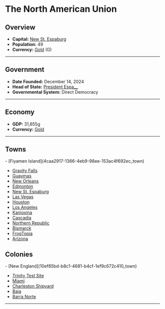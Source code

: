 <!--UNDEDITED FILE, remove this entire line if this file has been edited!-->
# <!--NAME-->The North American Union<!--NAME-->

## Overview

- **Capital:** <!--CAPITAL_LINK-->[New St. Espaburg](757d86df-61ea-47c9-863a-4bb9dfa61627_town)<!--CAPITAL_LINK-->
- **Population:** <!--POPULATION-->49<!--POPULATION-->
- **Currency:** <!--CURRENCY_LINK-->[Gold](Gold_currency)<!--CURRENCY_LINK--> (<!--CURRENCY_ABV-->G<!--CURRENCY_ABV-->)

---

## Government

- **Date Founded:** <!--FOUNDED-->December 14, 2024<!--FOUNDED-->
- **Head of State:** <!--LEADER_TITLE_LINK-->[President Espa__](Espa___user)<!--LEADER_TITLE_LINK-->
- **Governmental System:** <!--GOVERNMENT-->Direct Democracy<!--GOVERNMENT-->

---

## Economy

- **GDP:** <!--GDP-->31,655g<!--GDP-->
- **Currency:** <!--CURRENCY_LINK-->[Gold](Gold_currency)<!--CURRENCY_LINK-->

---

## Towns

<!--TOWNS-->- [Fiyamen Island](4caa2917-1366-4eb9-98ee-153ac4f692ec_town)
- [Gravity Falls](fdade99e-5566-48b8-a3de-e65762384040_town)
- [Guaymas](90b4793c-b86c-40e4-b50f-58f9390a68aa_town)
- [New Orleans](bd0d797c-516a-4f4d-84e0-b23bf40bf35e_town)
- [Edmonton](a5f63543-534b-4d35-9324-f0596f5560a7_town)
- [New St. Espaburg](757d86df-61ea-47c9-863a-4bb9dfa61627_town)
- [Las Vegas](b9423838-fd17-4c5b-bf34-87cc4ff5b526_town)
- [Houston](a803944b-2842-4702-bab0-f4fb38f0c9b6_town)
- [Los Angeles](d054a71e-aa10-4733-a3e8-03e67613e5fe_town)
- [Kanioxina](d42b9421-205b-4b3b-9095-15278e57f95f_town)
- [Cascadia](a2ccc2ce-a59b-438f-bb76-71e69b7e5c64_town)
- [Northern Republic](acaf8a41-dcbe-4ceb-b15b-881ba6cb0f96_town)
- [Bismarck](37be24d0-e3ab-4c7f-8d78-09f48d133ede_town)
- [FrogTopia](201c8e7e-5c06-435e-8fdc-6ca49fead1b8_town)
- [Arizona](c76c678d-0aae-402f-b739-8cb75e519d97_town)<!--TOWNS-->

## Colonies

<!--COLONIES-->- [New England](10ef85bd-b8c1-4681-b4cf-1ef9c672c410_town)
- [Trinity Test Site](e5f3c594-ec4b-45c7-8ea5-1aeaa99dd983_town)
- [Miami](957f005d-9fb8-4d07-bb9d-85bcaad5417c_town)
- [Charleston Shipyard](3a5e0678-3d14-4b89-9dfd-f929c25c1e19_town)
- [Baja](e1d2a103-abbf-4e2c-9522-d267540ca700_town)
- [Barra Norte](2daf3fbb-0212-495c-be2e-5b5726715259_town)<!--COLONIES-->

---